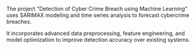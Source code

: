The project "Detection of Cyber Crime Breach using Machine Learning" uses SARIMAX modeling and time series analysis to forecast cybercrime breaches.

It incorporates advanced data preprocessing, feature engineering, and model optimization to improve detection accuracy over existing systems.
